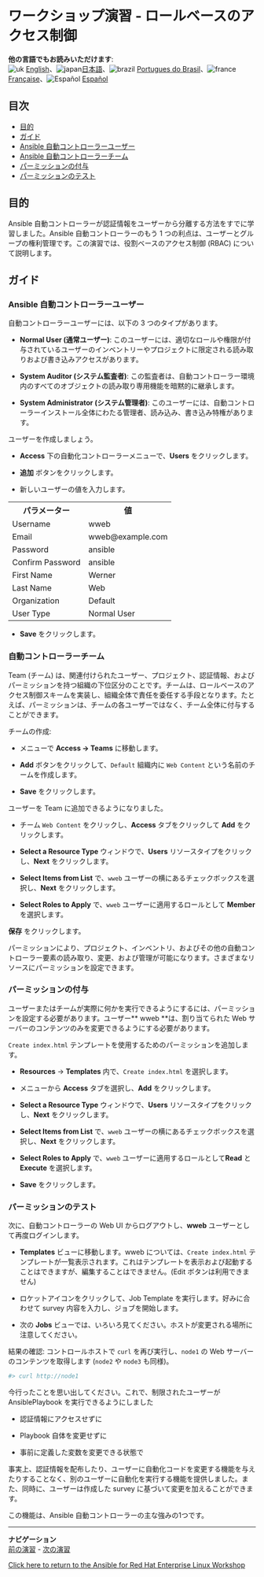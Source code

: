 # ワークショップ演習 - ロールベースのアクセス制御

**他の言語でもお読みいただけます**:
<br>![uk](../../../images/uk.png) [English](README.md)、![japan](../../../images/japan.png)[日本語](README.ja.md)、![brazil](../../../images/brazil.png) [Portugues do Brasil](README.pt-br.md)、![france](../../../images/fr.png) [Française](README.fr.md)、![Español](../../../images/col.png) [Español](README.es.md)

## 目次

* [目的](#objective)
* [ガイド](#guide)
* [Ansible 自動コントローラーユーザー](#ansible-automation-controller-users)
* [Ansible 自動コントローラーチーム](#ansible-automation-controller-teams)
* [パーミッションの付与](#granting-permissions)
* [パーミッションのテスト](#test-permissions)

## 目的

Ansible 自動コントローラーが認証情報をユーザーから分離する方法をすでに学習しました。Ansible 自動コントローラーのもう 1
つの利点は、ユーザーとグループの権利管理です。この演習では、役割ベースのアクセス制御 (RBAC) について説明します。

## ガイド

### Ansible 自動コントローラーユーザー

自動コントローラーユーザーには、以下の 3 つのタイプがあります。

* **Normal User (通常ユーザー)**:
  このユーザーには、適切なロールや権限が付与されているユーザーのインベントリーやプロジェクトに限定される読み取りおよび書き込みアクセスがあります。

* **System Auditor (システム監査者)**:
  この監査者は、自動コントローラー環境内のすべてのオブジェクトの読み取り専用機能を暗黙的に継承します。

* **System Administrator (システム管理者)**:
  このユーザーには、自動コントローラーインストール全体にわたる管理者、読み込み、書き込み特権があります。

ユーザーを作成しましょう。

* **Access** 下の自動化コントローラーメニューで、**Users** をクリックします。

* **追加** ボタンをクリックします。

* 新しいユーザーの値を入力します。

<table>
  <tr>
    <th>パラメーター</th>
    <th>値</th>
  </tr>
  <tr>
    <td>Username</td>
    <td>wweb</td>
  </tr>
  <tr>
    <td>Email</td>
    <td>wweb@example.com</td>
  </tr>
  <tr>
    <td>Password</td>
    <td>ansible</td>
  </tr>
  <tr>
    <td>Confirm Password</td>
    <td>ansible</td>
  </tr>
  <tr>
    <td>First Name</td>
    <td>Werner</td>
  </tr>
  <tr>
    <td>Last Name</td>
    <td>Web</td>
  </tr>
  <tr>
    <td>Organization</td>
    <td>Default</td>
  </tr>
  <tr>
    <td>User Type</td>
    <td>Normal User</td>
  </tr>
</table>

* **Save** をクリックします。

### 自動コントローラーチーム

Team (チーム)
は、関連付けられたユーザー、プロジェクト、認証情報、およびパーミッションを持つ組織の下位区分のことです。チームは、ロールベースのアクセス制御スキームを実装し、組織全体で責任を委任する手段となります。たとえば、パーミッションは、チームの各ユーザーではなく、チーム全体に付与することができます。

チームの作成:

* メニューで **Access → Teams** に移動します。

* **Add** ボタンをクリックして、`Default` 組織内に `Web Content` という名前のチームを作成します。

* **Save** をクリックします。

ユーザーを Team に追加できるようになりました。

* チーム `Web Content` をクリックし、**Access** タブをクリックして **Add** をクリックします。

* **Select a Resource Type** ウィンドウで、**Users** リソースタイプをクリックし、**Next**
  をクリックします。

* **Select Items from List** で、`wweb` ユーザーの横にあるチェックボックスを選択し、**Next**
  をクリックします。

* **Select Roles to Apply** で、`wweb` ユーザーに適用するロールとして **Member** を選択します。

**保存** をクリックします。

パーミッションにより、プロジェクト、インベントリ、およびその他の自動コントローラー要素の読み取り、変更、および管理が可能になります。さまざまなリソースにパーミッションを設定できます。

### パーミッションの付与

ユーザーまたはチームが実際に何かを実行できるようにするには、パーミッションを設定する必要があります。ユーザー** wweb **は、割り当てられた
Web サーバーのコンテンツのみを変更できるようにする必要があります。

`Create index.html` テンプレートを使用するためのパーミッションを追加します。

* **Resources** -> **Templates** 内で、`Create index.html` を選択します。

* メニューから **Access** タブを選択し、**Add** をクリックします。

* **Select a Resource Type** ウィンドウで、**Users** リソースタイプをクリックし、**Next**
  をクリックします。

* **Select Items from List** で、`wweb` ユーザーの横にあるチェックボックスを選択し、**Next**
  をクリックします。

* **Select Roles to Apply** で、`wweb` ユーザーに適用するロールとして**Read** と **Execute**
  を選択します。

* **Save** をクリックします。

### パーミッションのテスト

次に、自動コントローラーの Web UI からログアウトし、**wweb** ユーザーとして再度ログインします。

* **Templates** ビューに移動します。wweb については、`Create index.html`
  テンプレートが一覧表示されます。これはテンプレートを表示および起動することはできますが、編集することはできません。(Edit
  ボタンは利用できません)

* ロケットアイコンをクリックして、Job Template を実行します。好みに合わせて survey 内容を入力し、ジョブを開始します。

* 次の **Jobs** ビューでは、いろいろ見てください。ホストが変更される場所に注意してください。

結果の確認: コントロールホストで `curl` を再び実行し、`node1` の Web サーバーのコンテンツを取得します (`node2` や
`node3` も同様)。

```bash
#> curl http://node1
```

今行ったことを思い出してください。これで、制限されたユーザーが AnsiblePlaybook を実行できるようにしました

* 認証情報にアクセスせずに

* Playbook 自体を変更せずに

* 事前に定義した変数を変更できる状態で

事実上、認証情報を配布したり、ユーザーに自動化コードを変更する機能を与えたりすることなく、別のユーザーに自動化を実行する機能を提供しました。また、同時に、ユーザーは作成した
survey に基づいて変更を加えることができます。

この機能は、Ansible 自動コントローラーの主な強みの1つです。

---
**ナビゲーション**
<br>
[前の演習](../2.4-surveys) - [次の演習](../2.6-workflows)

[Click here to return to the Ansible for Red Hat Enterprise Linux
Workshop](../README.md#section-2---ansible-tower-exercises)
